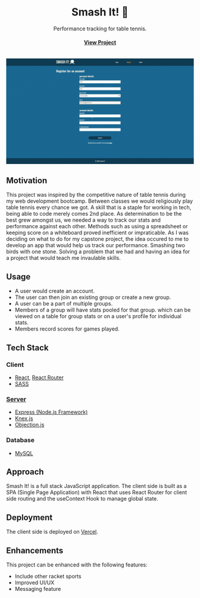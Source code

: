 <div align="center">

  <h1>Smash It! 🏓</h1>
  
  <p>
    Performance tracking for table tennis.
  </p>

<h4>
    <a href="smash-it.vercel.app">View Project</a>
</div>

<br />

<img src="readme_assets/smash-it-demo.gif" alt="smash it demo" />

<!-- About the Project -->

## Motivation

This project was inspired by the competitive nature of table tennis during my web development bootcamp. Between classes we would religiously play table tennis every chance we got. A skill that is a staple for working in tech, being able to code merely comes 2nd place. As determination to be the best grew amongst us, we needed a way to track our stats and performance against each other. Methods such as using a spreadsheet or keeping score on a whiteboard proved inefficient or impraticable. As I was deciding on what to do for my capstone project, the idea occured to me to develop an app that would help us track our performance. Smashing two birds with one stone. Solving a problem that we had and having an idea for a project that would teach me invaulable skills.

## Usage

- A user would create an account.
- The user can then join an existing group or create a new group.
- A user can be a part of multiple groups.
- Members of a group will have stats pooled for that group. which can be viewed on a table for group stats or on a user's profile for individual stats.
- Members record scores for games played.

<!-- TechStack -->

## Tech Stack

### Client

- [React](https://react.dev), [React Router](https://reactrouter.com/en/main)
- [SASS](https://sass-lang.com)

### [Server](https://github.com/Excelsior2021/smash-it-server)

- [Express (Node.js Framework)](https://expressjs.com)
- [Knex.js](https://knexjs.org)
- [Objection.js](https://vincit.github.io/objection.js)

### Database

- [MySQL](https://www.mysql.com)

## Approach

Smash It! is a full stack JavaScript application. The client side is built as a SPA (Single Page Application) with React that uses React Router for client side routing and the useContext Hook to manage global state.

## Deployment

The client side is deployed on [Vercel](https://vercel.com).

## Enhancements

This project can be enhanced with the following features:

- Include other racket sports
- Improved UI/UX
- Messaging feature
